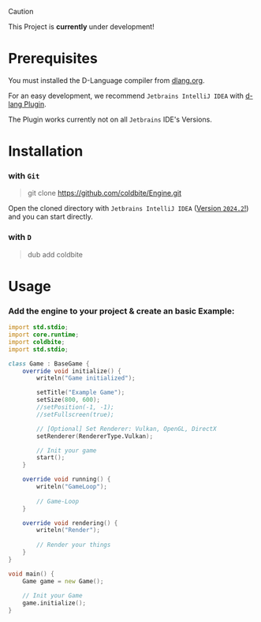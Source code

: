 > [!CAUTION]
> This Project is **currently** under development!

# Prerequisites
You must installed the D-Language compiler from [dlang.org](https://dlang.org).

For an easy development, we recommend `Jetbrains IntelliJ IDEA` with [d-lang Plugin](https://github.com/intellij-dlanguage/intellij-dlanguage).

The Plugin works currently not on all `Jetbrains` IDE's Versions.

# Installation
### with `Git`
> git clone https://github.com/coldbite/Engine.git

Open the cloned directory with `Jetbrains IntelliJ IDEA` ([Version `2024.2`!](https://www.jetbrains.com/de-de/idea/download/other.html)) and you can start directly.

### with `D`
> dub add coldbite

# Usage
### Add the engine to your project & create an basic Example:
```d
import std.stdio;
import core.runtime;
import coldbite;
import std.stdio;

class Game : BaseGame {
	override void initialize() {
		writeln("Game initialized");

		setTitle("Example Game");
		setSize(800, 600);
		//setPosition(-1, -1);
		//setFullscreen(true);

        // [Optional] Set Renderer: Vulkan, OpenGL, DirectX
		setRenderer(RendererType.Vulkan);

		// Init your game
		start();
	}

	override void running() {
		writeln("GameLoop");
        
		// Game-Loop
	}

	override void rendering() {
		writeln("Render");
        
        // Render your things
	}
}

void main() {
	Game game = new Game();
    
    // Init your Game
	game.initialize();
}
```